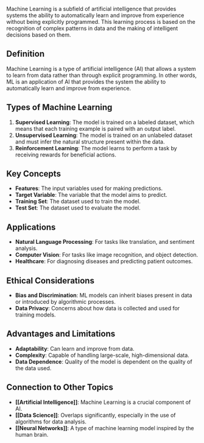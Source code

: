 Machine Learning is a subfield of artificial intelligence that provides systems the ability to automatically learn and improve from experience without being explicitly programmed. This learning process is based on the recognition of complex patterns in data and the making of intelligent decisions based on them.

## Definition

Machine Learning is a type of artificial intelligence (AI) that allows a system to learn from data rather than through explicit programming. In other words, ML is an application of AI that provides the system the ability to automatically learn and improve from experience.

## Types of Machine Learning

1. **Supervised Learning**: The model is trained on a labeled dataset, which means that each training example is paired with an output label.
2. **Unsupervised Learning**: The model is trained on an unlabeled dataset and must infer the natural structure present within the data.
3. **Reinforcement Learning**: The model learns to perform a task by receiving rewards for beneficial actions.

## Key Concepts

- **Features**: The input variables used for making predictions.
- **Target Variable**: The variable that the model aims to predict.
- **Training Set**: The dataset used to train the model.
- **Test Set**: The dataset used to evaluate the model.

## Applications

- **Natural Language Processing**: For tasks like translation, and sentiment analysis.
- **Computer Vision**: For tasks like image recognition, and object detection.
- **Healthcare**: For diagnosing diseases and predicting patient outcomes.

## Ethical Considerations

- **Bias and Discrimination**: ML models can inherit biases present in data or introduced by algorithmic processes.
- **Data Privacy**: Concerns about how data is collected and used for training models.

## Advantages and Limitations

- **Adaptability**: Can learn and improve from data.
- **Complexity**: Capable of handling large-scale, high-dimensional data.
- **Data Dependence**: Quality of the model is dependent on the quality of the data used.

## Connection to Other Topics

- **[[Artificial Intelligence]]**: Machine Learning is a crucial component of AI.
- **[[Data Science]]**: Overlaps significantly, especially in the use of algorithms for data analysis.
- **[[Neural Networks]]**: A type of machine learning model inspired by the human brain.